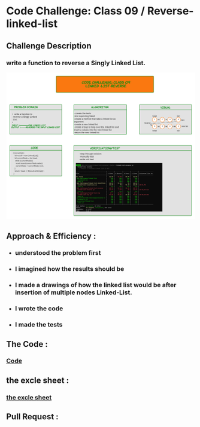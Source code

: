 # Code Challenge: Class 09 / Reverse-linked-list

## Challenge Description

### write a function to reverse a Singly Linked List.

![img](/401-challenges/linked-list-reverse/linked-list-reverse.png)



## Approach & Efficiency :

* ###  understood the problem first
* ### I imagined how the results should be
* ### I made a drawings of how the linked list would be after insertion of multiple nodes Linked-List.
* ### I wrote the code
* ### I made the tests


## The Code :
### [Code](https://github.com/Duniaalkilany/data-structures-and-algorithms/tree/main/401-challenges/linked-list-zip)

## the excle sheet :
### [the excle sheet](https://docs.google.com/spreadsheets/d/1xiipOPQKN8uUc8NkfFpGQGJ5TI3-hFuhi70m-yhmai0/edit?usp=sharing)

## Pull Request :
